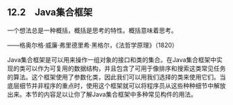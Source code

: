    

## 12.2　Java集合框架

一个想法总是一种概括，概括是思考的特性。概括意味着思考。

——格奥尔格·威廉·弗里德里希·黑格尔，《法哲学原理》（1820）

Java集合框架是可以用来操作一组对象的接口和类的集合。在Java集合框架中实现的类可以作为可复用的数据结构，并且包含了可用于像排序和搜索这类常见任务的算法。这个框架使用了参数化类，因此我们可以用我们选择的类来使用它们。当底层细节并非程序的重点时，使用这个框架就可以将程序员从这些种种细节中解放出来。本节的内容足以让你了解Java集合框架中多种常见构件的用法。